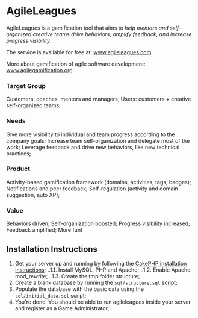 # AgileLeagues

AgileLeagues is a gamification tool that aims to *help mentors and self-organized creative teams drive behaviors, amplify feedback, and increase progress visibility*.

The service is available for free at: www.agileleagues.com.

More about gamification of agile software development: www.agilegamification.org.

### Target Group
Customers: coaches, mentors and managers;
Users: customers + creative self-organized teams;

### Needs
Give more visibility to individual and team progress according to the company goals;
Increase team self-organization and delegate most of the work;
Leverage feedback and drive new behaviors, like new technical practices;

### Product
Activity-based gamification framework (domains, activities, tags, badges);
Notifications and peer feedback;
Self-regulation (activity and domain suggestion, auto XP);

### Value
Behaviors driven;
Self-organization boosted;
Progress visibility increased;
Feedback amplified;
More fun!

## Installation Instructions

1. Get your server up and running by following the [CakePHP installation instructions](http://book.cakephp.org/2.0/en/installation.html);
..1.1. Install MySQL, PHP and Apache;
..1.2. Enable Apache mod_rewrite;
..1.3. Create the tmp folder structure;
2. Create a blank database by running the `sql/structure.sql` script;
3. Populate the database with the basic data using the `sql/initial_data.sql` script;
4. You're done. You should be able to run agileleagues inside your server and register as a Game Administrator;
